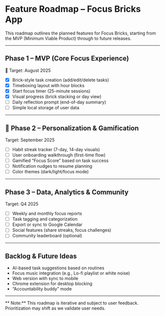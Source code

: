 # Feature Roadmap – Focus Bricks App

This roadmap outlines the planned features for Focus Bricks, starting from the MVP (Minimum Viable Product) through to future releases.

---

## Phase 1 – MVP (Core Focus Experience)

📅 Target: August 2025

- [x] Brick-style task creation (add/edit/delete tasks)
- [x] Timeboxing layout with hour blocks
- [x] Start focus timer (25-minute sessions)
- [x] Visual progress (brick stacking or day view)
- [ ] Daily reflection prompt (end-of-day summary)
- [ ] Simple local storage of user data

---

## 🔄 Phase 2 – Personalization & Gamification

 Target: September 2025

- [ ] Habit streak tracker (7-day, 14-day visuals)
- [ ] User onboarding walkthrough (first-time flow)
- [ ] Gamified “Focus Score” based on task success
- [ ] Notification nudges to resume planning
- [ ] Color themes (dark/light/focus mode)

---

## Phase 3 – Data, Analytics & Community

 Target: Q4 2025

- [ ] Weekly and monthly focus reports
- [ ] Task tagging and categorization
- [ ] Export or sync to Google Calendar
- [ ] Social features (share streaks, focus challenges)
- [ ] Community leaderboard (optional)

---

## Backlog & Future Ideas

- AI-based task suggestions based on routines
- Focus music integration (e.g., Lo-fi playlist or white noise)
- Web version with sync to mobile
- Chrome extension for desktop blocking
- “Accountability buddy” mode

---

** Note:** This roadmap is iterative and subject to user feedback. Prioritization may shift as we validate user needs.

